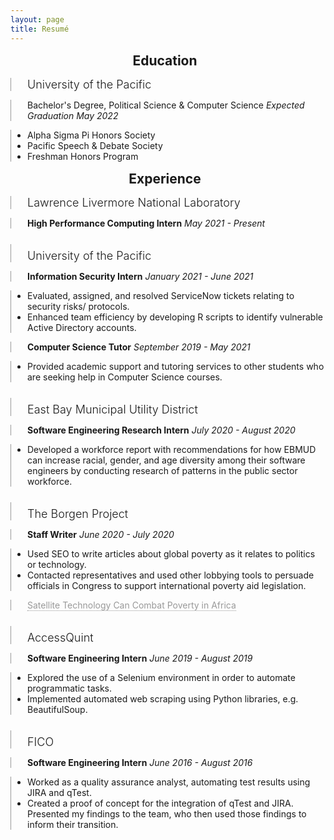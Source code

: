 ```yaml
---
layout: page
title: Resumé
---
```


<style>
* { margin: 0; padding: 0; }
#page-wrap { width: 800px; margin: 40px auto 60px; display: grid; grid-template-columns: 150px; 650px; }
blockquote { grid-column: 1/3; }
blockquote p { border-left: none; padding: 0; color: #666; }
h2 { text-align: center; grid-column: 1; margin: 15px 10px 0 0; }

h3 { border-left: 1px solid #999; padding: 0 0 0 26px; font-size: 18px; font-weight: 300; grid-column: 2;}
h3 strong { padding: 0 5px 0 0; }
h3 span { float: right; color: #999; }

p  { border-left: 1px solid #999; padding: 0 0 0 26px; grid-column: 2; }
ul { border-left: 1px solid #999; padding: 0 0 0 26px; grid-column: 2; }
ul > ul { border-left: 0px solid #999; padding: 0 0 0 26px; grid-column: 2; }
a { color: #999; text-decoration: none; border-bottom: 1px dotted #999; }
a:hover { border-bottom-style: solid; color: black; }

h2 + h3 { margin-top: 15px; }
h2 + p  { margin-top: 15px; }
ul + h3 { padding-top: 8px; }
p + h3  { padding-top: 8px; }
</style>

## Education
### University of the Pacific           
Bachelor's Degree, Political Science & Computer Science
_Expected Graduation May 2022_
- Alpha Sigma Pi Honors Society
- Pacific Speech & Debate Society
- Freshman Honors Program

## Experience
### Lawrence Livermore National Laboratory
__High Performance Computing Intern__
_May 2021 - Present_

### University of the Pacific
__Information Security Intern__
_January 2021 - June 2021_
- Evaluated, assigned, and resolved ServiceNow tickets relating to security risks/ protocols.
- Enhanced team efficiency by developing R scripts to identify vulnerable Active Directory accounts.

__Computer Science Tutor__
_September 2019 - May 2021_
- Provided academic support and tutoring services to other students who are seeking help in Computer Science courses.

### East Bay Municipal Utility District
__Software Engineering Research Intern__
_July 2020 - August 2020_
- Developed a workforce report with recommendations for how EBMUD can increase racial, gender, and age diversity among their software engineers by conducting research of patterns in the public sector workforce.

### The Borgen Project
__Staff Writer__
_June 2020 - July 2020_
- Used SEO to write articles about global poverty as it relates to politics or technology.
- Contacted representatives and used other lobbying tools to persuade officials in Congress to support international poverty aid legislation.

[Satellite Technology Can Combat Poverty in Africa](https://borgenproject.org/satellite-technology-can-combat-poverty/)

### AccessQuint
__Software Engineering Intern__
_June 2019 - August 2019_
- Explored the use of a Selenium environment in order to automate programmatic tasks.
- Implemented automated web scraping using Python libraries, e.g. BeautifulSoup.

### FICO
__Software Engineering Intern__
_June 2016 - August 2016_
- Worked as a quality assurance analyst, automating test results using JIRA and qTest.
- Created a proof of concept for the integration of qTest and JIRA. Presented my findings to the team, who then used those findings to inform their transition.
